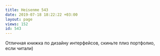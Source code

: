 ```yaml
---
title: Heisenme 543
date: 2019-07-18 18:22:22 +03:00
layout: page
views: 152
id: 543
---
```


Отличная книжка по дизайну интерфейсов, скиньте плиз портфолио, если читали)


